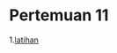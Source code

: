 
# Pertemuan 11
1.[latihan](https://github.com/Nurimamasbait/tekn-cloud-computing/blob/25268d373272861c48f816e9309dd8ef64383afa/minggu-11/latihan.md)
